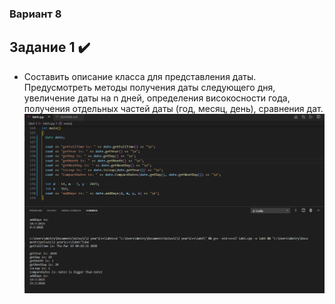### Вариант 8

## Задание 1 ✔️

- Составить описание класса для представления даты. Предусмотреть методы получения
  даты следующего дня, увеличение даты на n дней, определения високосности года,
  получения отдельных частей даты (год, месяц, день), сравнения дат.
  ![Иллюстрация к Задание 1](/task1.png)
